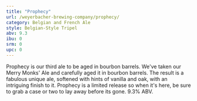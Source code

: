 ```yaml
---
title: "Prophecy"
url: /weyerbacher-brewing-company/prophecy/
category: Belgian and French Ale
style: Belgian-Style Tripel
abv: 9.3
ibu: 0
srm: 0
upc: 0
---
```

Prophecy is our third ale to be aged in bourbon barrels. We've taken our Merry Monks' Ale and carefully aged it in bourbon barrels. The result is a fabulous unique ale, softened with hints of vanilla and oak, with an intriguing finish to it. Prophecy is a limited release so when it's here, be sure to grab a case or two to lay away before its gone. 9.3% ABV.
